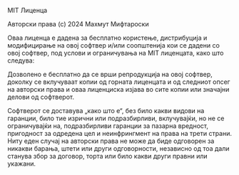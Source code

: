 MIT Лиценца

Авторски права (c) 2024 Махмут Мифтароски

Оваа лиценца е дадена за бесплатно користење, дистрибуција и модифицирање на овој софтвер и/или соопштенија кои се дадени со овој софтвер, под услови и ограничувања на MIT лиценцата, како што следува:

Дозволено е бесплатно да се врши репродукција на овој софтвер, доколку се вклучуваат копии од горната лиценцата и од следниот опсег на авторски права и оваа лиценциска изјава во сите копии или значајни делови од софтверот.

Софтверот се доставува „како што е“, без било какви видови на гаранции, било тие изрични или подразбирливи, вклучувајќи, но не се ограничувајќи на, подразбирливи гаранции за пазарна вредност, пригодност за одредена цел и неинфрингмент на права на трети страни. Ниту еден случај на авторски права не може да биде одговорен за никакви барања, штети или други одговорности, независно од тоа дали станува збор за договор, торта или било какви други правни или укажани.

